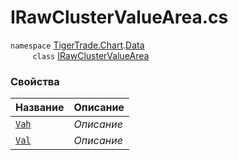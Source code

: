 
# IRawClusterValueArea.cs
`namespace` [TigerTrade.Chart](../../../TigerTrade.Chart.md).[Data](../../../TigerTrade.Chart/Data.md)  
&nbsp;&nbsp;&nbsp;&nbsp;&nbsp;&nbsp;&nbsp;&nbsp;&nbsp;`class` [IRawClusterValueArea](../IRawClusterValueArea.cs.md)

### Свойства
| Название | Описание |
| --- | --- |
| [`Vah`](./Свойства/Vah.md) | *Описание* |
| [`Val`](./Свойства/Val.md) | *Описание* |

